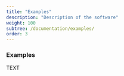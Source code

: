 ```yaml
---
title: "Examples"
description: "Description of the software"
weight: 100
subtree: /documentation/examples/
order: 3
---
```


### Examples

TEXT